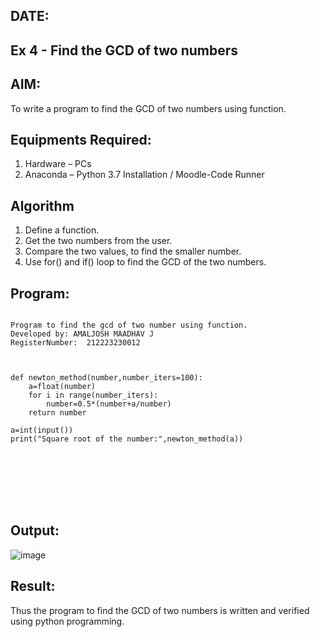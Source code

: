 ## DATE:
## Ex 4 - Find the GCD of two numbers

## AIM:
To write a program to find the GCD of two numbers using function.

## Equipments Required:
1. Hardware – PCs
2. Anaconda – Python 3.7 Installation / Moodle-Code Runner

## Algorithm
1. Define a function.
2. Get the two numbers from the user.
3. Compare the two values, to find the smaller number.
4. Use for() and if() loop to find the GCD of the two numbers.

## Program:
```

Program to find the gcd of two number using function.
Developed by: AMALJOSH MAADHAV J
RegisterNumber:  212223230012



def newton_method(number,number_iters=100):
    a=float(number)
    for i in range(number_iters):
        number=0.5*(number+a/number)
    return number

a=int(input())
print("Square root of the number:",newton_method(a))








```

## Output:
![image](https://github.com/user-attachments/assets/b7568cdf-16a2-40aa-af82-4e24eb56c436)



## Result:
Thus the program to find the GCD of two numbers is written and verified using python programming.

